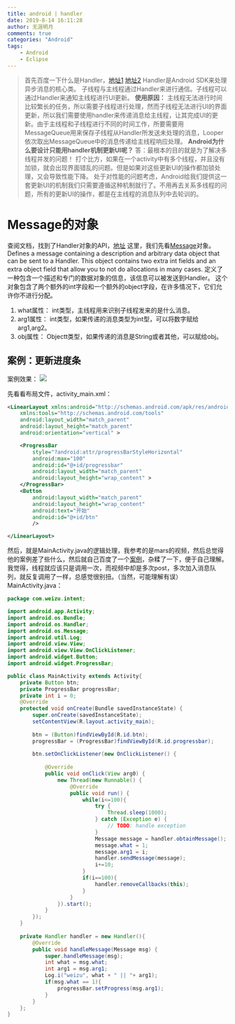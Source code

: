 ```yaml
---
title: android | handler
date: 2019-8-14 16:11:28
author: 无涯明月
comments: true
categories: "Android"
tags: 
    - Android
    - Eclipse
---
```


>首先百度一下什么是Handler，[地址1](https://blog.csdn.net/nmwwbreed/article/details/79485773)   [地址2](https://blog.csdn.net/bobo8945510/article/details/51864102)
Handler是Android SDK来处理异步消息的核心类。 
子线程与主线程通过Handler来进行通信。子线程可以通过Handler来通知主线程进行UI更新。
**使用原因：**
主线程无法进行时间比较繁长的任务，所以需要子线程进行处理，然而子线程无法进行UI的界面更新，所以我们需要使用handler来传递消息给主线程，让其完成UI的更新。由于主线程和子线程进行不同的时间工作，所要需要用MessageQueue用来保存子线程从Handler所发送未处理的消息，Looper依次取出MessageQueue中的消息传递给主线程响应处理。
**Android为什么要设计只能用handler机制更新UI呢？**
答：最根本的目的就是为了解决多线程并发的问题！
打个比方，如果在一个activity中有多个线程，并且没有加锁，就会出现界面错乱的问题。但是如果对这些更新UI的操作都加锁处理，又会导致性能下降。
处于对性能的问题考虑，Android给我们提供这一套更新UI的机制我们只需要遵循这种机制就行了。不用再去关系多线程的问题，所有的更新UI的操作，都是在主线程的消息队列中去轮训的。



# Message的对象
查阅文档，找到了Handler对象的API，[地址](https://developer.android.google.cn/reference/android/os/Handler.html?hl=en)
这里，我们先看[Message](https://developer.android.google.cn/reference/android/os/Message.html?hl=en)对象。
Defines a message containing a description and arbitrary data object that can be sent to a Handler. This object contains two extra int fields and an extra object field that allow you to not do allocations in many cases.
定义了一种包含一个描述和专门的数据对象的信息，该信息可以被发送到Handler。
这个对象包含了两个额外的int字段和一个额外的object字段，在许多情况下，它们允许你不进行分配。
1. what属性： 
int类型，主线程用来识别子线程发来的是什么消息。
2. arg1属性： 
int类型，如果传递的消息类型为int型，可以将数字赋给arg1,arg2。
3. obj属性： 
Objectt类型，如果传递的消息是String或者其他，可以赋给obj。


## 案例：更新进度条
案例效果：
![](/images/201908/handler_1.gif)

先看看布局文件，activity_main.xml：
``` xml
<LinearLayout xmlns:android="http://schemas.android.com/apk/res/android"
    xmlns:tools="http://schemas.android.com/tools"
    android:layout_width="match_parent"
    android:layout_height="match_parent"
    android:orientation="vertical" >

    <ProgressBar
        style="?android:attr/progressBarStyleHorizontal"
        android:max="100"
		android:id="@+id/progressbar"
        android:layout_width="match_parent"
        android:layout_height="wrap_content" >
    </ProgressBar>
    <Button 
        android:layout_width="match_parent"
        android:layout_height="wrap_content" 
        android:text="开始"
        android:id="@+id/btn"
        />

</LinearLayout>
```

然后，就是MainActivity.java的逻辑处理，我参考的是mars的视频，然后总觉得他的案例差了些什么，然后就自己百度了一个[案例](https://blog.csdn.net/nmwwbreed/article/details/79485773)，杂糅了一下，便于自己理解。
我觉得，线程就应该只是调用一次，而视频中却是多次post，多次加入消息队列，就反复调用了一样，总感觉很别扭。（当然，可能理解有误）
MainActivity.java：
``` java
package com.weizu.intent;

import android.app.Activity;
import android.os.Bundle;
import android.os.Handler;
import android.os.Message;
import android.util.Log;
import android.view.View;
import android.view.View.OnClickListener;
import android.widget.Button;
import android.widget.ProgressBar;

public class MainActivity extends Activity{
	private Button btn;
	private ProgressBar progressBar;
	private int i = 0;
	@Override
	protected void onCreate(Bundle savedInstanceState) {
		super.onCreate(savedInstanceState);
		setContentView(R.layout.activity_main);
		
		btn = (Button)findViewById(R.id.btn);
		progressBar = (ProgressBar)findViewById(R.id.progressbar);
		
		btn.setOnClickListener(new OnClickListener() {
			
			@Override
			public void onClick(View arg0) {
				new Thread(new Runnable() {
					@Override
					public void run() {
						while(i<=100){
							try {
								Thread.sleep(1000);
							} catch (Exception e) {
								// TODO: handle exception
							}
							Message message = handler.obtainMessage();
							message.what = 1;
							message.arg1 = i;
							handler.sendMessage(message);
							i+=10;
						}
						if(i==100){
							handler.removeCallbacks(this);
						}
					}
				}).start();
			}
		});
	}
	
	private Handler handler = new Handler(){
		@Override
		public void handleMessage(Message msg) {
			super.handleMessage(msg);
			int what = msg.what;
			int arg1 = msg.arg1;
			Log.i("weizu", what + " || "+ arg1);
			if(msg.what == 1){
				progressBar.setProgress(msg.arg1);
			}
		}
	};
}
```